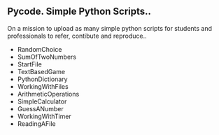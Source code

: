 ## Pycode. Simple Python Scripts..
On a mission to upload as many simple python scripts for students and professionals to refer, contibute and reproduce..

* RandomChoice
* SumOfTwoNumbers
* StartFile
* TextBasedGame
* PythonDictionary
* WorkingWithFiles
* ArithmeticOperations
* SimpleCalculator
* GuessANumber
* WorkingWithTimer
* ReadingAFile

